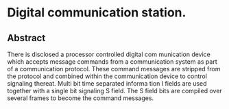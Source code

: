 # Digital communication station.

## Abstract
There is disclosed a processor controlled digital com munication device which accepts message commands from a communication system as part of a communication protocol. These command messages are stripped from the protocol and combined within the communication device to control signaling thereat. Multi bit time separated informa tion I fields are used together with a single bit signaling S field. The S field bits are compiled over several frames to become the command messages.
